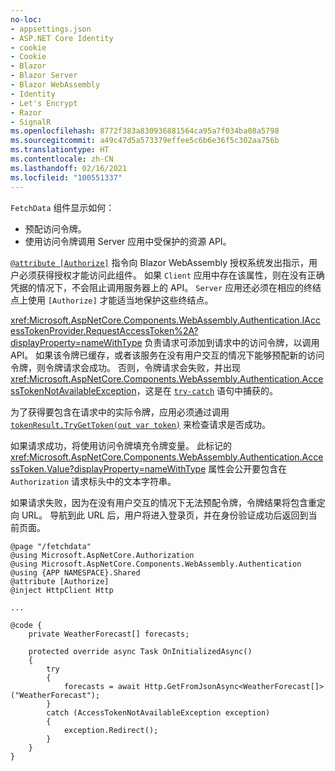 ```yaml
---
no-loc:
- appsettings.json
- ASP.NET Core Identity
- cookie
- Cookie
- Blazor
- Blazor Server
- Blazor WebAssembly
- Identity
- Let's Encrypt
- Razor
- SignalR
ms.openlocfilehash: 8772f383a830936881564ca95a7f034ba08a5798
ms.sourcegitcommit: a49c47d5a573379effee5c6b6e36f5c302aa756b
ms.translationtype: HT
ms.contentlocale: zh-CN
ms.lasthandoff: 02/16/2021
ms.locfileid: "100551337"
---
```

`FetchData` 组件显示如何：

* 预配访问令牌。
* 使用访问令牌调用 Server 应用中受保护的资源 API。

[`@attribute [Authorize]`](xref:mvc/views/razor#attribute) 指令向 Blazor WebAssembly 授权系统发出指示，用户必须获得授权才能访问此组件。 如果 `Client` 应用中存在该属性，则在没有正确凭据的情况下，不会阻止调用服务器上的 API。 `Server` 应用还必须在相应的终结点上使用 `[Authorize]` 才能适当地保护这些终结点。

<xref:Microsoft.AspNetCore.Components.WebAssembly.Authentication.IAccessTokenProvider.RequestAccessToken%2A?displayProperty=nameWithType> 负责请求可添加到请求中的访问令牌，以调用 API。 如果该令牌已缓存，或者该服务在没有用户交互的情况下能够预配新的访问令牌，则令牌请求会成功。 否则，令牌请求会失败，并出现 <xref:Microsoft.AspNetCore.Components.WebAssembly.Authentication.AccessTokenNotAvailableException>，这是在 [`try-catch`](/dotnet/csharp/language-reference/keywords/try-catch) 语句中捕获的。

为了获得要包含在请求中的实际令牌，应用必须通过调用 [`tokenResult.TryGetToken(out var token)`](xref:Microsoft.AspNetCore.Components.WebAssembly.Authentication.AccessTokenResult.TryGetToken%2A) 来检查请求是否成功。

如果请求成功，将使用访问令牌填充令牌变量。 此标记的 <xref:Microsoft.AspNetCore.Components.WebAssembly.Authentication.AccessToken.Value?displayProperty=nameWithType> 属性会公开要包含在 `Authorization` 请求标头中的文本字符串。

如果请求失败，因为在没有用户交互的情况下无法预配令牌，令牌结果将包含重定向 URL。 导航到此 URL 后，用户将进入登录页，并在身份验证成功后返回到当前页面。

```razor
@page "/fetchdata"
@using Microsoft.AspNetCore.Authorization
@using Microsoft.AspNetCore.Components.WebAssembly.Authentication
@using {APP NAMESPACE}.Shared
@attribute [Authorize]
@inject HttpClient Http

...

@code {
    private WeatherForecast[] forecasts;

    protected override async Task OnInitializedAsync()
    {
        try
        {
            forecasts = await Http.GetFromJsonAsync<WeatherForecast[]>("WeatherForecast");
        }
        catch (AccessTokenNotAvailableException exception)
        {
            exception.Redirect();
        }
    }
}
```
